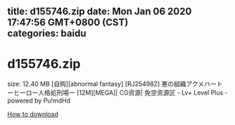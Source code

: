 
title: d155746.zip
date: Mon Jan 06 2020 17:47:56 GMT+0800 (CST)    
categories: baidu
---

# d155746.zip
size: 12.40 MB
 [自购][abnormal fantasy] [RJ254982] 悪の組織アクメハート ーヒーロー人格処刑場ー [12M][MEGA]| CG资源| 免空资源区 - Lv+ Level Plus - powered by Pu!mdHd
 

[How to download](https://bpcam.bemobtrk.com/go/2ceec3aa-1ca2-46d6-b9ff-aaa5c184517c?jno=374)